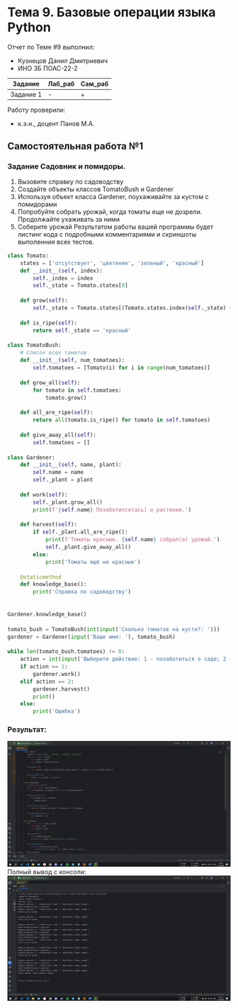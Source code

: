 # Тема 9. Базовые операции языка Python
Отчет по Теме #9 выполнил:
- Кузнецов Данил Дмитриевич
- ИНО ЗБ ПОАС-22-2

| Задание | Лаб_раб | Сам_раб |
| ------ | ------ | ------ |
| Задание 1 | - | + |


Работу проверили:
- к.э.н., доцент Панов М.А.
## Самостоятельная работа №1
### Задание Садовник и помидоры.
1) Вызовите справку по садоводству
2) Создайте объекты классов TomatoBush и Gardener
3) Используя объект класса Gardener, поухаживайте за кустом с помидорами
4) Попробуйте собрать урожай, когда томаты еще не дозрели. Продолжайте ухаживать за ними
5) Соберите урожай
Результатом работы вашей программы будет листинг кода с подробными комментариями и скриншоты выполенния всех тестов.

```python
class Tomato:
    states = ['отсутствует', 'цветение', 'зеленый', 'красный']
    def __init__(self, index):
        self._index = index
        self._state = Tomato.states[0]

    def grow(self):
        self._state = Tomato.states[(Tomato.states.index(self._state) + 1) % len(Tomato.states)]

    def is_ripe(self):
        return self._state == 'красный'

class TomatoBush:
    # Список всех томатов
    def __init__(self, num_tomatoes):
        self.tomatoes = [Tomato(i) for i in range(num_tomatoes)]

    def grow_all(self):
        for tomato in self.tomatoes:
            tomato.grow()

    def all_are_ripe(self):
        return all(tomato.is_ripe() for tomato in self.tomatoes)

    def give_away_all(self):
        self.tomatoes = []

class Gardener:
    def __init__(self, name, plant):
        self.name = name
        self._plant = plant

    def work(self):
        self._plant.grow_all()
        print(f'{self.name} Позаботился(ась) о растении.')

    def harvest(self):
        if self._plant.all_are_ripe():
            print(f'Томаты красные. {self.name} собрал(а) урожай.')
            self._plant.give_away_all()
        else:
            print('Томаты ещё не красные')

    @staticmethod
    def knowledge_base():
        print('Справка по садоводству')


Gardener.knowledge_base()

tomato_bush = TomatoBush(int(input('Сколько томатов на кусте?: ')))
gardener = Gardener(input('Ваше имя: '), tomato_bush)

while len(tomato_bush.tomatoes) != 0:
    action = int(input('Выберите действие: 1 - позаботиться о саде; 2 - Попробовать собрать урожай: '))
    if action == 1:
        gardener.work()
    elif action == 2:
        gardener.harvest()
        print()
    else:
        print('Ошибка')
```
### Результат:
![Меню](https://github.com/snaklz/Software-engineering/blob/main/9.png)
Полный вывод с консоли:
![Меню](https://github.com/snaklz/Software-engineering/blob/main/9.1.png)
